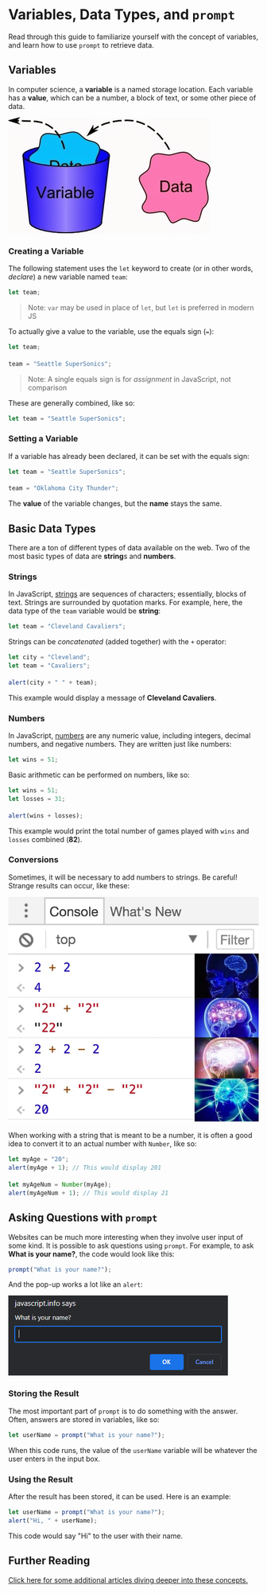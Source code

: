 # Variables, Data Types, and `prompt`
Read through this guide to familiarize yourself with the concept of variables, and learn how to use `prompt` to retrieve data.

## Variables
In computer science, a **variable** is a named storage location. Each variable has a **value**, which can be a number, a block of text, or some other piece of data.

![](../Assets/VariableVisual.jpg)

### Creating a Variable
The following statement uses the `let` keyword to create (or in other words, _declare_) a new variable named `team`:

```js
let team;
```

>Note: `var` may be used in place of `let`, but `let` is preferred in modern JS

To actually give a value to the variable, use the equals sign (`=`):

```js
let team;

team = "Seattle SuperSonics";
```

>Note: A single equals sign is for _assignment_ in JavaScript, not comparison

These are generally combined, like so:

```js
let team = "Seattle SuperSonics";
```

### Setting a Variable
If a variable has already been declared, it can be set with the equals sign:

```js
let team = "Seattle SuperSonics";

team = "Oklahoma City Thunder";
```

The **value** of the variable changes, but the **name** stays the same.

## Basic Data Types
There are a ton of different types of data available on the web. Two of the most basic types of data are **string**s and **numbers**.

### Strings
In JavaScript, [strings](https://www.w3schools.com/js/js_strings.asp) are sequences of characters; essentially, blocks of text. Strings are surrounded by quotation marks. For example, here, the data type of the `team` variable would be **string**:

```js
let team = "Cleveland Cavaliers";
```

Strings can be _concatenated_ (added together) with the `+` operator:

```js
let city = "Cleveland";
let team = "Cavaliers";

alert(city + " " + team);
```

This example would display a message of **Cleveland Cavaliers**.

### Numbers
In JavaScript, [numbers](https://www.w3schools.com/js/js_numbers.asp) are any numeric value, including integers, decimal numbers, and negative numbers. They are written just like numbers:

```js
let wins = 51;
```

Basic arithmetic can be performed on numbers, like so:

```js
let wins = 51;
let losses = 31;

alert(wins + losses);
```

This example would print the total number of games played with `wins` and `losses` combined (**82**).

### Conversions
Sometimes, it will be necessary to add numbers to strings. Be careful! Strange results can occur, like these:

![](../Assets/JsNumbersWeird.jpg)

When working with a string that is meant to be a number, it is often a good idea to convert it to an actual number with `Number`, like so:

```js
let myAge = "20";
alert(myAge + 1); // This would display 201

let myAgeNum = Number(myAge);
alert(myAgeNum + 1); // This would display 21
```

## Asking Questions with `prompt`
Websites can be much more interesting when they involve user input of some kind. It is possible to ask questions using `prompt`. For example, to ask **What is your name?**, the code would look like this:

```js
prompt("What is your name?");
```

And the pop-up works a lot like an `alert`:

![](../Assets/Prompt.png)

### Storing the Result
The most important part of `prompt` is to do something with the answer. Often, answers are stored in variables, like so:

```js
let userName = prompt("What is your name?");
```

When this code runs, the value of the `userName` variable will be whatever the user enters in the input box.

### Using the Result
After the result has been stored, it can be used. Here is an example:

```js
let userName = prompt("What is your name?");
alert("Hi, " + userName);
```

This code would say "Hi" to the user with their name.

## Further Reading
[Click here for some additional articles diving deeper into these concepts.](FurtherReading.md)

